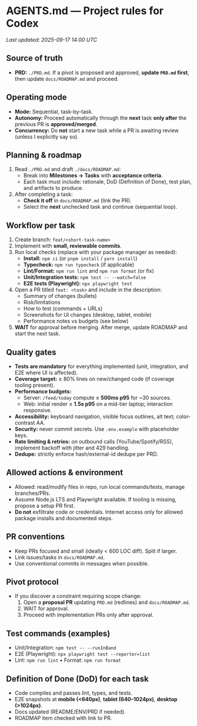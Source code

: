 # AGENTS.md — Project rules for Codex
_Last updated: 2025-09-17 14:00 UTC_

## Source of truth
- **PRD:** `./PRD.md`. If a pivot is proposed and approved, **update `PRD.md` first**, then update `docs/ROADMAP.md` and proceed.

## Operating mode
- **Mode:** Sequential, task-by-task.
- **Autonomy:** Proceed automatically through the **next** task **only after** the previous PR is **approved/merged**.
- **Concurrency:** Do **not** start a new task while a PR is awaiting review (unless I explicitly say so).

## Planning & roadmap
1) Read `./PRD.md` and draft `./docs/ROADMAP.md`:
   - Break into **Milestones → Tasks** with **acceptance criteria**.
   - Each task must include: rationale, DoD (Definition of Done), test plan, and artifacts to produce.
2) After completing a task:
   - **Check it off** in `docs/ROADMAP.md` (link the PR).
   - Select the **next** unchecked task and continue (sequential loop).

## Workflow per task
1) Create branch: `feat/<short-task-name>`
2) Implement with **small, reviewable commits**.
3) Run local checks (replace with your package manager as needed):
   - **Install:** `npm ci` (or `pnpm install` / `yarn install`)
   - **Typecheck:** `npm run typecheck` (if applicable)
   - **Lint/Format:** `npm run lint` and `npm run format` (or fix)
   - **Unit/Integration tests:** `npm test -- --watch=false`
   - **E2E tests (Playwright):** `npx playwright test`
4) Open a PR titled `feat: <task>` and include in the description:
   - Summary of changes (bullets)
   - Risk/limitations
   - How to test (commands + URLs)
   - Screenshots for UI changes (desktop, tablet, mobile)
   - Performance notes vs budgets (see below)
5) **WAIT** for approval before merging. After merge, update ROADMAP and start the next task.

## Quality gates
- **Tests are mandatory** for everything implemented (unit, integration, and E2E where UI is affected).
- **Coverage target:** ≥ 80% lines on new/changed code (if coverage tooling present).
- **Performance budgets:**
  - Server: `/feed/today` compute ≤ **500ms p95** for ~30 sources.
  - Web: initial render ≤ **1.5s p95** on a mid-tier laptop; interaction responsive.
- **Accessibility:** keyboard navigation, visible focus outlines, alt text; color-contrast AA.
- **Security:** never commit secrets. Use `.env.example` with placeholder keys.
- **Rate limiting & retries:** on outbound calls (YouTube/Spotify/RSS), implement backoff with jitter and 429 handling.
- **Dedupe:** strictly enforce hash/external-id dedupe per PRD.

## Allowed actions & environment
- Allowed: read/modify files in repo, run local commands/tests, manage branches/PRs.
- Assume Node.js LTS and Playwright available. If tooling is missing, propose a setup PR first.
- **Do not** exfiltrate code or credentials. Internet access only for allowed package installs and documented steps.

## PR conventions
- Keep PRs focused and small (ideally < 600 LOC diff). Split if larger.
- Link issues/tasks in `docs/ROADMAP.md`.
- Use conventional commits in messages when possible.

## Pivot protocol
- If you discover a constraint requiring scope change:
  1) Open a **proposal PR** updating `PRD.md` (redlines) and `docs/ROADMAP.md`.
  2) WAIT for approval.
  3) Proceed with implementation PRs only after approval.

## Test commands (examples)
- Unit/Integration: `npm test -- --runInBand`
- E2E (Playwright): `npx playwright test --reporter=list`
- Lint: `npm run lint`  •  Format: `npm run format`

## Definition of Done (DoD) for each task
- Code compiles and passes lint, types, and tests.
- E2E snapshots at **mobile (<640px)**, **tablet (640–1024px)**, **desktop (>1024px)**.
- Docs updated (README/ENV/PRD if needed).
- ROADMAP item checked with link to PR.

